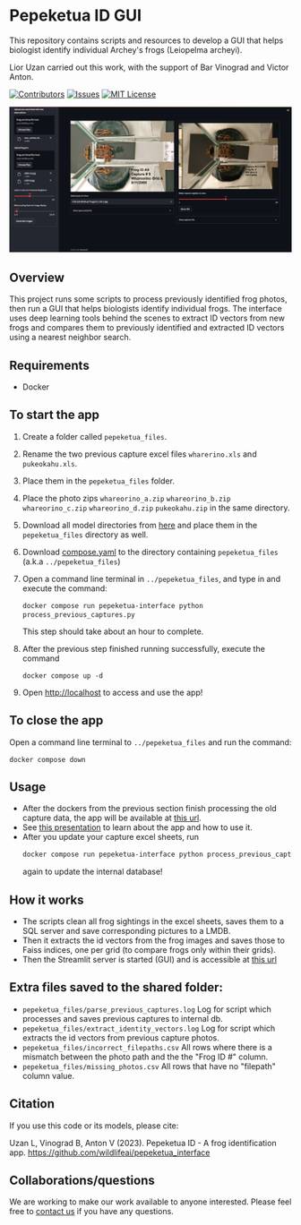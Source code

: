 # Pepeketua ID GUI

This repository contains scripts and resources to develop a GUI that helps biologist identify individual Archey's
frogs (Leiopelma archeyi).

Lior Uzan carried out this work, with the support of Bar Vinograd and Victor Anton.

<!-- PROJECT SHIELDS -->
<!--
*** I'm using markdown "reference style" links for readability.
*** Reference links are enclosed in brackets [ ] instead of parentheses ( ).
*** See the bottom of this document for the declaration of the reference variables
*** for contributors-url, forks-url, etc. This is an optional, concise syntax you may use.
*** https://www.markdownguide.org/basic-syntax/#reference-style-links
-->
[![Contributors][contributors-shield]][contributors-url]
[![Issues][issues-shield]][issues-url]
[![MIT License][license-shield]][license-url]

![App display screen](images/nn_display_screen.png "App display screen")

## Overview

This project runs some scripts to process previously identified frog photos, then run a GUI that helps biologists identify individual frogs. The interface uses deep learning tools behind the scenes to extract ID vectors from new frogs and compares them to previously identified and extracted ID vectors using a nearest neighbor search.

## Requirements

* Docker

## To start the app

1. Create a folder called `pepeketua_files`.
2. Rename the two previous capture excel files `wharerino.xls` and `pukeokahu.xls`.
3. Place them in the `pepeketua_files` folder.   
4. Place the photo zips `whareorino_a.zip` `whareorino_b.zip` `whareorino_c.zip` `whareorino_d.zip` `pukeokahu.zip` in 
   the same directory.
5. Download all model directories from 
   [here](https://drive.google.com/drive/folders/1_QeCXz151nE_tP-3MCPAq7y1NkbrGd5Q?usp=sharing) and place them in 
   the `pepeketua_files` directory as well.
6. Download [compose.yaml](https://github.com/wildlifeai/pepeketua_interface/blob/main/compose.yaml) to the directory 
   containing `pepeketua_files` (a.k.a `../pepeketua_files`)
7. Open a command line terminal in `../pepeketua_files`, and type in and execute the 
   command:  
   
   ```shell
   docker compose run pepeketua-interface python process_previous_captures.py
   ```  
   This step should take about an hour to complete.
8. After the previous step finished running successfully, execute the command  
   ```shell
   docker compose up -d
   ```
9. Open [http://localhost][pepeketua_interface_url] to access and use the app!

## To close the app
Open a command line terminal to `../pepeketua_files` and run the command:
```shell
docker compose down
```

## Usage

* After the dockers from the previous section finish processing the old capture data, the app will be available at 
[this url][pepeketua_interface_url].  
* See [this presentation](http://bit.ly/3SmUsj0) to learn about the app and how to use it.  
* After you update your capture excel sheets, run 
  ```bash
  docker compose run pepeketua-interface python process_previous_captures.py
  ``` 
  again to update the internal database!

## How it works

- The scripts clean all frog sightings in the excel sheets, saves them to a SQL server and save corresponding pictures
to a LMDB. 
- Then it extracts the id vectors from the frog images and saves those to Faiss indices, one per grid (to compare frogs only within their grids).
- Then the Streamlit server is started (GUI) and is accessible at [this url][pepeketua_interface_url]

## Extra files saved to the shared folder:

- `pepeketua_files/parse_previous_captures.log` Log for script which processes and saves previous captures to internal db.
- `pepeketua_files/extract_identity_vectors.log` Log for script which extracts the id vectors from previous capture photos.
- `pepeketua_files/incorrect_filepaths.csv` All rows where there is a mismatch between the photo path and the the "Frog ID #" column.
- `pepeketua_files/missing_photos.csv` All rows that have no "filepath" column value.

## Citation

If you use this code or its models, please cite:

Uzan L, Vinograd B, Anton V (2023). Pepeketua ID - A frog identification
app. https://github.com/wildlifeai/pepeketua_interface

## Collaborations/questions

We are working to make our work available to anyone interested. Please feel free to [contact us][contact_info] if you
have any questions.



<!-- MARKDOWN LINKS & IMAGES -->
<!-- https://www.markdownguide.org/basic-syntax/#reference-style-links -->

[contributors-shield]: https://img.shields.io/github/contributors/wildlifeai/pepeketua_interface.svg?style=for-the-badge

[contributors-url]: https://github.com/wildlifeai/pepeketua_interface/graphs/contributors

[forks-shield]: https://img.shields.io/github/forks/wildlifeai/pepeketua_interface.svg?style=for-the-badge

[forks-url]: https://github.com/wildlifeai/pepeketua_interface/network/members

[stars-shield]: https://img.shields.io/github/stars/wildlifeai/pepeketua_interface.svg?style=for-the-badge

[stars-url]: https://github.com/wildlifeai/pepeketua_interface/stargazers

[issues-shield]: https://img.shields.io/github/issues/wildlifeai/pepeketua_interface.svg?style=for-the-badge

[issues-url]: https://github.com/wildlifeai/pepeketua_interface/issues

[license-shield]: https://img.shields.io/github/license/wildlifeai/pepeketua_interface.svg?style=for-the-badge

[license-url]: https://github.com/wildlifeai/pepeketua_interface/blob/main/LICENSE

[contact_info]: contact@wildlife.ai

[pepeketua_interface_url]: http://localhost
